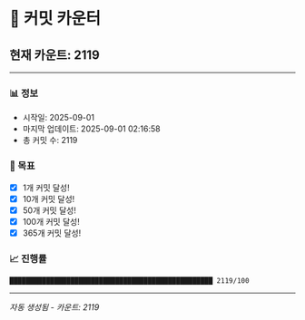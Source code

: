 # 🔢 커밋 카운터

## 현재 카운트: 2119

---

### 📊 정보
- 시작일: 2025-09-01
- 마지막 업데이트: 2025-09-01 02:16:58
- 총 커밋 수: 2119

### 🎯 목표
- [x] 1개 커밋 달성!
- [x] 10개 커밋 달성!
- [x] 50개 커밋 달성!
- [x] 100개 커밋 달성!
- [x] 365개 커밋 달성!

### 📈 진행률
```
██████████████████████████████████████████████████ 2119/100
```

---
*자동 생성됨 - 카운트: 2119*
